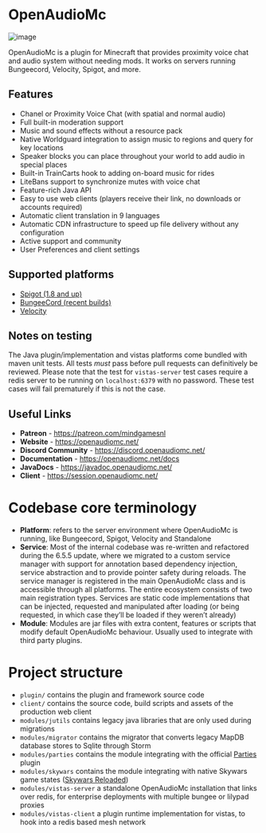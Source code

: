 # OpenAudioMc
![image](https://github.com/user-attachments/assets/9a35d8e7-b4a0-4c78-9a51-56be58ec9e9e)


OpenAudioMc is a plugin for Minecraft that provides proximity voice chat and audio system without needing mods. It works on servers running Bungeecord, Velocity, Spigot, and more.

## Features

- Chanel or Proximity Voice Chat (with spatial and normal audio)
- Full built-in moderation support
- Music and sound effects without a resource pack
- Native Worldguard integration to assign music to regions and query for key locations
- Speaker blocks you can place throughout your world to add audio in special places
- Built-in TrainCarts hook to adding on-board music for rides
- LiteBans support to synchronize mutes with voice chat
- Feature-rich Java API
- Easy to use web clients (players receive their link, no downloads or accounts required)
- Automatic client translation in 9 languages
- Automatic CDN infrastructure to speed up file delivery without any configuration
- Active support and community
- User Preferences and client settings

## Supported platforms
- [Spigot (1.8 and up)](https://www.spigotmc.org/resources/openaudiomc-open-source-audio-client.30691/ "Spigot Plugin Page")
- [BungeeCord (recent builds)](https://www.spigotmc.org/resources/openaudiomc-open-source-audio-client.30691/ "Spigot Plugin Page")
- [Velocity](https://www.spigotmc.org/resources/openaudiomc-open-source-audio-client.30691/ "Spigot Plugin Page")

## Notes on testing
The Java plugin/implementation and vistas platforms come bundled with maven unit tests. All tests *must* pass before pull requests can definitively be reviewed.
Please note that the test for `vistas-server` test cases require a redis server to be running on `localhost:6379` with no password. These test cases will fail prematurely if this is not the case.

## Useful Links
* **Patreon** - <https://patreon.com/mindgamesnl>
* **Website** - <https://openaudiomc.net/>
* **Discord Community** - <https://discord.openaudiomc.net/>
* **Documentation** - <https://openaudiomc.net/docs>
* **JavaDocs** - <https://javadoc.openaudiomc.net/>
* **Client** - <https://session.openaudiomc.net/>

# Codebase core terminology
- **Platform**: refers to the server environment where OpenAudioMc is running, like Bungeecord, Spigot, Velocity and Standalone
- **Service**: Most of the internal codebase was re-written and refactored during the 6.5.5 update, where we migrated to a custom service manager with support for annotation based dependency injection, service abstraction and to provide pointer safety during reloads.
  The service manager is registered in the main OpenAudioMc class and is accessible through all platforms. The entire ecosystem consists of two main registration types. Services are static code implementations that can be injected, requested and manipulated after loading (or being requested, in which case they’ll be loaded if they weren’t already)
- **Module**: Modules are jar files with extra content, features or scripts that modify default OpenAudioMc behaviour. Usually used to integrate with third party plugins.

# Project structure
- `plugin/` contains the plugin and framework source code
- `client/` contains the source code, build scripts and assets of the production web client
- `modules/jutils` contains legacy java libraries that are only used during migrations
- `modules/migrator` contains the migrator that converts legacy MapDB database stores to Sqlite through Storm
- `modules/parties` contains the module integrating with the official [Parties](https://www.spigotmc.org/resources/parties-an-advanced-parties-manager.3709/) plugin
- `modules/skywars` contains the module integrating with native Skywars game states ([Skywars Reloaded](https://github.com/lukasvdgaag/SkyWarsReloaded))
- `modules/vistas-server` a standalone OpenAudioMc installation that links over redis, for enterprise deployments with multiple bungee or lilypad proxies
- `modules/vistas-client` a plugin runtime implementation for vistas, to hook into a redis based mesh network
